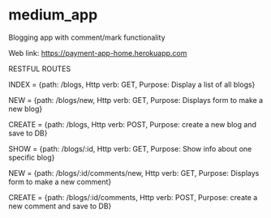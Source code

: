 # medium_app
Blogging app with comment/mark functionality

Web link: https://payment-app-home.herokuapp.com

RESTFUL ROUTES

INDEX = {path: /blogs, Http verb: GET, Purpose: Display a list of all blogs}

NEW = {path: /blogs/new, Http verb: GET, Purpose: Displays form to make a new blog}

CREATE = {path: /blogs, Http verb: POST, Purpose: create a new blog and save to DB}

SHOW = {path: /blogs/:id, Http verb: GET, Purpose: Show info about one specific blog}

NEW = {path: /blogs/:id/comments/new, Http verb: GET, Purpose: Displays form to make a new comment}

CREATE = {path: /blogs/:id/comments, Http verb: POST, Purpose: create a new comment and save to DB}